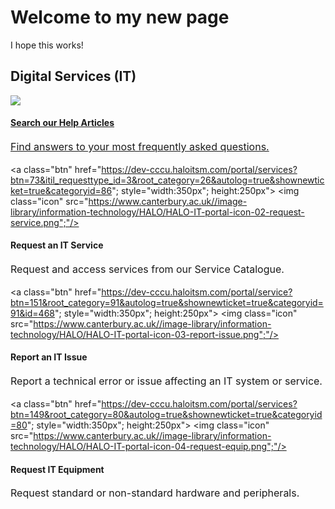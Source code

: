<link rel="stylesheet" href="css/style.css">
<h1>Welcome to my new page</h1>
I hope this works!
<style>

.btn {
line-height: 1.2em;
font-size: 1.3em;
padding: 20px;
display: inline-block;
vertical-align: middle;
text-align: center;
background-color: #fff;
border: 1px solid #efefef!important;
border-radius: 15px;
box-shadow: 0 4px 8px 0 rgba(24, 50, 71, .1);
margin-right: 15px;
margin-left: 15px;
margin-top: 15px;
margin-bottom: 15px;
transition: transform 250ms;
}

.icon {
  width:80px;
  padding-top:0px;
  padding-bottom:20px;
}

h2 {
font-size: 2.5rem;
text-align: center;
padding-top:145px;
padding-bottom:40px;
}

h4 {
font-size: 1.25rem;
text-align: center;
}

p {
text-align: center;
padding-top:5px;
padding-left:20px;
padding-right:20px;
padding-bottom:10px;
}

.text-wrap {
white-space: normal;
width: 300px;
}

a:link {
color: black;
}

a:visited {
color: black;
}

.choose-dept {
text-align: center;
}

div.it-buttons {
justify-content: center!important;
display: flex;
flex-wrap: wrap;
width: 100%;
}

.btn:hover {
transform: translateY(-10px);
box-shadow: 0 4px 18px 0 rgba(36, 50, 66, .3);
}

</style>

<h2>Digital Services (IT)</h2>
<div class="it-buttons">    
<a class="btn" href="https://dev-cccu.haloitsm.com/portal/kb"; style="width:350px"; height:250px";>
      <span><img class="icon" src="https://www.canterbury.ac.uk//image-library/information-technology/HALO/HALO-IT-portal-icon-01-search-help.png";"/></span>
<br>
<h4>Search our Help Articles</h4>
    <p class="text-wrap"; style="font-size:1rem; line-height:1.4285rem;">Find answers to your most frequently asked questions. </p>
    </a>

<a class="btn" href="https://dev-cccu.haloitsm.com/portal/services?btn=73&itil_requesttype_id=3&root_category=26&autolog=true&shownewticket=true&categoryid=86"; style="width:350px"; height:250px">
      <span><img class="icon" src="https://www.canterbury.ac.uk//image-library/information-technology/HALO/HALO-IT-portal-icon-02-request-service.png";"/></span>
<br>
<h4>Request an IT Service</h4>
    <p class="text-wrap"; style="font-size:1rem; line-height:1.4285rem;">Request and access services from our Service Catalogue. </p>
    </a>

<a class="btn" href="https://dev-cccu.haloitsm.com/portal/service?btn=151&root_category=91&autolog=true&shownewticket=true&categoryid=91&id=468"; style="width:350px"; height:250px">
      <span><img class="icon" src="https://www.canterbury.ac.uk//image-library/information-technology/HALO/HALO-IT-portal-icon-03-report-issue.png";"/></span>
<br>
<h4>Report an IT Issue</h4>
    <p class="text-wrap"; style="font-size:1rem; line-height:1.4285rem;">Report a technical error or issue affecting an IT system or service. </p>
    </a>

<a class="btn" href="https://dev-cccu.haloitsm.com/portal/services?btn=149&root_category=80&autolog=true&shownewticket=true&categoryid=80"; style="width:350px"; height:250px">
      <span><img class="icon" src="https://www.canterbury.ac.uk//image-library/information-technology/HALO/HALO-IT-portal-icon-04-request-equip.png";"/></span>
<br>
<h4>Request IT Equipment</h4>
    <p class="text-wrap"; style="font-size:1rem; line-height:1.4285rem;">Request standard or non-standard hardware and peripherals. </p>
    </a>
</div>
